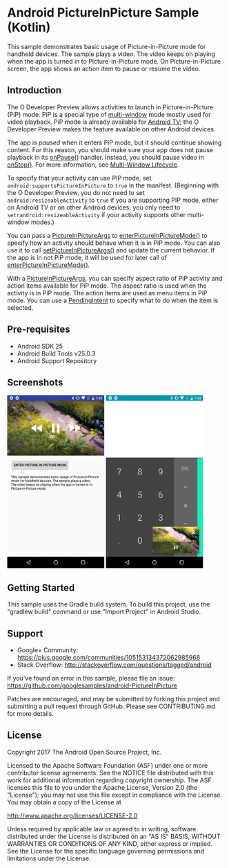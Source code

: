 
Android PictureInPicture Sample (Kotlin)
===================================

This sample demonstrates basic usage of Picture-in-Picture mode for handheld devices.
The sample plays a video. The video keeps on playing when the app is turned in to
Picture-in-Picture mode. On Picture-in-Picture screen, the app shows an action item to
pause or resume the video.

Introduction
------------

The O Developer Preview allows activities to launch in Picture-in-Picture (PiP) mode. PiP is a
special type of [multi-window][1] mode mostly used for video playback. PiP mode is already available
for [Android TV][2]; the O Developer Preview makes the feature available on other Android devices.

The app is *paused* when it enters PiP mode, but it should continue showing content. For this
reason, you should make sure your app does not pause playback in its [onPause()][3]
handler. Instead, you should pause video in [onStop()][4]. For more information, see [Multi-Window
Lifecycle][5].

To specify that your activity can use PIP mode, set `android:supportsPictureInPicture` to `true` in
the manifest. (Beginning with the O Developer Preview, you do not need to set
`android:resizeableActivity` to `true` if you are supporting PIP mode, either on Android TV or on
other Android devices; you only need to `setrandroid:resizeableActivity` if your activity supports
other multi-window modes.)

You can pass a [PictureInPictureArgs][6] to [enterPictureInPictureMode()][7] to specify how an
activity should behave when it is in PiP mode. You can also use it to call
[setPictureInPictureArgs()][8] and update the current behavior. If the app is in not PiP mode, it
will be used for later call of [enterPictureInPictureMode()][7].

With a [PictureInPictureArgs][6], you can specify aspect ratio of PiP activity and action items
available for PiP mode. The aspect ratio is used when the activity is in PiP mode. The action items
are used as menu items in PiP mode. You can use a [PendingIntent][9] to specify what to do when the
item is selected.

[1]: https://developer.android.com/guide/topics/ui/multi-window.html
[2]: https://developer.android.com/training/tv/playback/picture-in-picture.html
[3]: https://developer.android.com/reference/android/app/Activity.html#onPause()
[4]: https://developer.android.com/reference/android/app/Activity.html#onStop()
[5]: https://developer.android.com/guide/topics/ui/multi-window.html#lifecycle
[6]: https://developer.android.com/reference/android/app/PictureInPictureArgs.html
[7]: https://developer.android.com/reference/android/app/Activity.html#enterPictureInPictureMode(android.app.PictureInPictureArgs)
[8]: https://developer.android.com/reference/android/app/Activity.html#setPictureInPictureArgs(android.app.PictureInPictureArgs)
[9]: https://developer.android.com/reference/android/app/PendingIntent.html

Pre-requisites
--------------

- Android SDK 25
- Android Build Tools v25.0.3
- Android Support Repository

Screenshots
-------------

<img src="screenshots/1-main.png" height="400" alt="Screenshot"/> <img src="screenshots/2-pip.png" height="400" alt="Screenshot"/> 

Getting Started
---------------

This sample uses the Gradle build system. To build this project, use the
"gradlew build" command or use "Import Project" in Android Studio.

Support
-------

- Google+ Community: https://plus.google.com/communities/105153134372062985968
- Stack Overflow: http://stackoverflow.com/questions/tagged/android

If you've found an error in this sample, please file an issue:
https://github.com/googlesamples/android-PictureInPicture

Patches are encouraged, and may be submitted by forking this project and
submitting a pull request through GitHub. Please see CONTRIBUTING.md for more details.

License
-------

Copyright 2017 The Android Open Source Project, Inc.

Licensed to the Apache Software Foundation (ASF) under one or more contributor
license agreements.  See the NOTICE file distributed with this work for
additional information regarding copyright ownership.  The ASF licenses this
file to you under the Apache License, Version 2.0 (the "License"); you may not
use this file except in compliance with the License.  You may obtain a copy of
the License at

http://www.apache.org/licenses/LICENSE-2.0

Unless required by applicable law or agreed to in writing, software
distributed under the License is distributed on an "AS IS" BASIS, WITHOUT
WARRANTIES OR CONDITIONS OF ANY KIND, either express or implied.  See the
License for the specific language governing permissions and limitations under
the License.
